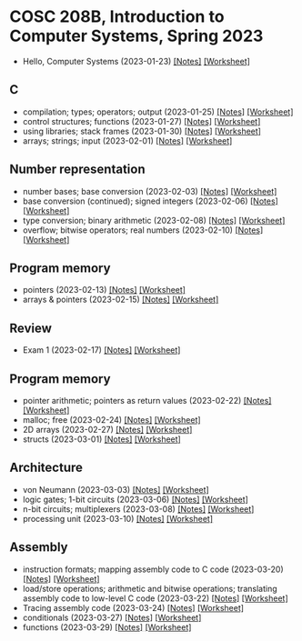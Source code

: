 # COSC 208B, Introduction to Computer Systems, Spring 2023

* Hello, Computer Systems (2023-01-23) [[Notes]](2023-01-23.notes.html) 
[[Worksheet]](2023-01-23.worksheet.html)

## C
* compilation; types; operators; output (2023-01-25) [[Notes]](2023-01-25.notes.html) 
[[Worksheet]](2023-01-25.worksheet.html)
* control structures; functions (2023-01-27) [[Notes]](2023-01-27.notes.html) 
[[Worksheet]](2023-01-27.worksheet.html)
* using libraries; stack frames (2023-01-30) [[Notes]](2023-01-30.notes.html) 
[[Worksheet]](2023-01-30.worksheet.html)
* arrays; strings; input (2023-02-01) [[Notes]](2023-02-01.notes.html) 
[[Worksheet]](2023-02-01.worksheet.html)

## Number representation
* number bases; base conversion (2023-02-03) [[Notes]](2023-02-03.notes.html) 
[[Worksheet]](2023-02-03.worksheet.html)
* base conversion (continued); signed integers (2023-02-06) [[Notes]](2023-02-06.notes.html) 
[[Worksheet]](2023-02-06.worksheet.html)
* type conversion; binary arithmetic (2023-02-08) [[Notes]](2023-02-08.notes.html) 
[[Worksheet]](2023-02-08.worksheet.html)
* overflow; bitwise operators; real numbers (2023-02-10) [[Notes]](2023-02-10.notes.html) 
[[Worksheet]](2023-02-10.worksheet.html)

## Program memory
* pointers (2023-02-13) [[Notes]](2023-02-13.notes.html) 
[[Worksheet]](2023-02-13.worksheet.html)
* arrays & pointers (2023-02-15) [[Notes]](2023-02-15.notes.html) 
[[Worksheet]](2023-02-15.worksheet.html)

## Review
* Exam 1 (2023-02-17) [[Notes]](2023-02-17.notes.html) 
[[Worksheet]](2023-02-17.worksheet.html)

## Program memory
* pointer arithmetic; pointers as return values (2023-02-22) [[Notes]](2023-02-22.notes.html) 
[[Worksheet]](2023-02-22.worksheet.html)
* malloc; free (2023-02-24) [[Notes]](2023-02-24.notes.html) 
[[Worksheet]](2023-02-24.worksheet.html)
* 2D arrays (2023-02-27) [[Notes]](2023-02-27.notes.html) 
[[Worksheet]](2023-02-27.worksheet.html)
* structs (2023-03-01) [[Notes]](2023-03-01.notes.html) 
[[Worksheet]](2023-03-01.worksheet.html)

## Architecture
* von Neumann (2023-03-03) [[Notes]](2023-03-03.notes.html) 
[[Worksheet]](2023-03-03.worksheet.html)
* logic gates; 1-bit circuits (2023-03-06) [[Notes]](2023-03-06.notes.html) 
[[Worksheet]](2023-03-06.worksheet.html)
* n-bit circuits; multiplexers (2023-03-08) [[Notes]](2023-03-08.notes.html) 
[[Worksheet]](2023-03-08.worksheet.html)
* processing unit (2023-03-10) [[Notes]](2023-03-10.notes.html) 
[[Worksheet]](2023-03-10.worksheet.html)

## Assembly
* instruction formats; mapping assembly code to C code (2023-03-20) [[Notes]](2023-03-20.notes.html) 
[[Worksheet]](2023-03-20.worksheet.html)
* load/store operations; arithmetic and bitwise operations; translating assembly code to low-level C code (2023-03-22) [[Notes]](2023-03-22.notes.html) 
[[Worksheet]](2023-03-22.worksheet.html)
* Tracing assembly code (2023-03-24) [[Notes]](2023-03-24.notes.html) 
[[Worksheet]](2023-03-24.worksheet.html)
* conditionals (2023-03-27) [[Notes]](2023-03-27.notes.html) 
[[Worksheet]](2023-03-27.worksheet.html)
* functions (2023-03-29) [[Notes]](2023-03-29.notes.html) 
[[Worksheet]](2023-03-29.worksheet.html)
